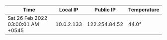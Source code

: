 | Time     | Local IP | Public IP | Temperature |
| ----------- | ----------- | ----------- | ----------- |
| Sat 26 Feb 2022 03:00:01 AM +0545      | 10.0.2.133     | 122.254.84.52  | 44.0° |
